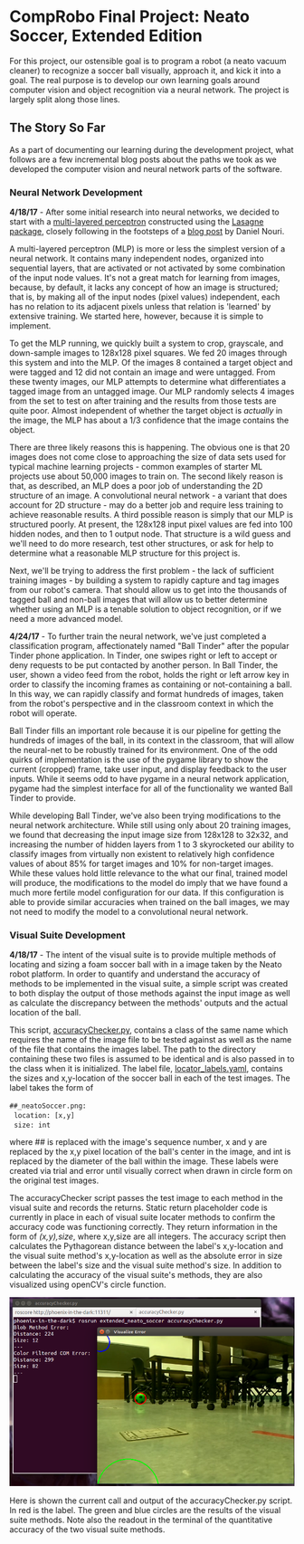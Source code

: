 # CompRobo Final Project: Neato Soccer, Extended Edition
For this project, our ostensible goal is to program a robot (a neato vacuum cleaner) to recognize a soccer ball visually, approach it, and kick it into a goal. The real purpose is to develop our own learning goals around computer vision and object recognition via a neural network. The project is largely split along those lines.

## The Story So Far
As a part of documenting our learning during the development project, what follows are a few incremental blog posts about the paths we took as we developed the computer vision and neural network parts of the software.

### Neural Network Development

**4/18/17** - After some initial research into neural networks, we decided to start with a [multi-layered perceptron](https://en.wikipedia.org/wiki/Multilayer_perceptron) constructed using the [Lasagne package](https://github.com/Lasagne/Lasagne), closely following in the footsteps of a [blog post](http://danielnouri.org/notes/2014/12/17/using-convolutional-neural-nets-to-detect-facial-keypoints-tutorial/) by Daniel Nouri.

A multi-layered perceptron (MLP) is more or less the simplest version of a neural network. It contains many independent nodes, organized into sequential layers, that are activated or not activated by some combination of the input node values. It's not a great match for learning from images, because, by default, it lacks any concept of how an image is structured; that is, by making all of the input nodes (pixel values) independent, each has no relation to its adjacent pixels unless that relation is 'learned' by extensive training. We started here, however, because it is simple to implement.

To get the MLP running, we quickly built a system to crop, grayscale, and down-sample images to 128x128 pixel squares. We fed 20 images through this system and into the MLP. Of the images 8 contained a target object and were tagged and 12 did not contain an image and were untagged. From these twenty images, our MLP attempts to determine what differentiates a tagged image from an untagged image. Our MLP randomly selects 4 images from the set to test on after training and the results from those tests are quite poor. Almost independent of whether the target object is *actually* in the image, the MLP has about a 1/3 confidence that the image contains the object.

There are three likely reasons this is happening. The obvious one is that 20 images does not come close to approaching the size of data sets used for typical machine learning projects - common examples of starter ML projects use about 50,000 images to train on. The second likely reason is that, as described, an MLP does a poor job of understanding the 2D structure of an image. A convolutional neural network - a variant that does account for 2D structure - may do a better job and require less training to achieve reasonable results. A third possible reason is simply that our MLP is structured poorly. At present, the 128x128 input pixel values are fed into 100 hidden nodes, and then to 1 output node. That structure is a wild guess and we'll need to do more research, test other structures, or ask for help to determine what a reasonable MLP structure for this project is.

Next, we'll be trying to address the first problem - the lack of sufficient training images - by building a system to rapidly capture and tag images from our robot's camera. That should allow us to get into the thousands of tagged ball and non-ball images that will allow us to better determine whether using an MLP is a tenable solution to object recognition, or if we need a more advanced model.

**4/24/17** - To further train the neural network, we've just completed a classification program, affectionately named "Ball Tinder" after the popular Tinder phone application. In Tinder, one swipes right or left to accept or deny requests to be put contacted by another person. In Ball Tinder, the user, shown a video feed from the robot, holds the right or left arrow key in order to classify the incoming frames as containing or not-containing a ball. In this way, we can rapidly classify and format hundreds of images, taken from the robot's perspective and in the classroom context in which the robot will operate.

Ball Tinder fills an important role because it is our pipeline for getting the hundreds of images of the ball, in its context in the classroom, that will allow the neural-net to be robustly trained for its environment. One of the odd quirks of implementation is the use of the pygame library to show the current (cropped) frame, take user input, and display feedback to the user inputs. While it seems odd to have pygame in a neural network application, pygame had the simplest interface for all of the functionality we wanted Ball Tinder to provide.

While developing Ball Tinder, we've also been trying modifications to the neural network architecture. While still using only about 20 training images, we found that decreasing the input image size from 128x128 to 32x32, and increasing the number of hidden layers from 1 to 3 skyrocketed our ability to classify images from virtually non existent to relatively high confidence values of about 85% for target images and 10% for non-target images. While these values hold little relevance to the what our final, trained model will produce, the modifications to the model do imply that we have found a much more fertile model configuration for our data. If this configuration is able to provide similar accuracies when trained on the ball images, we may not need to modify the model to a convolutional neural network.


### Visual Suite Development

**4/18/17** - The intent of the visual suite is to provide multiple methods of locating and sizing a foam soccer ball with in a image taken by the Neato robot platform. In order to quantify and understand the accuracy of methods to be implemented in the visual suite, a simple script was created to both display the output of those methods against the input image as well as calculate the discrepancy between the methods' outputs and the actual location of the ball.

This script, [accuracyChecker.py](scripts/accuracyChecker.py), contains a class of the same name which requires the name of the image file to be tested against as well as the name of the file that contains the images label. The path to the directory containing these two files is assumed to be identical and is also passed in to the class when it is initialized. The label file, [locator_labels.yaml](images/locator_labels.yaml), contains the sizes and x,y-location of the soccer ball in each of the test images. The label takes the form of 

`##_neatoSoccer.png:`<br>
&nbsp;&nbsp;`location: [x,y]`<br> 
&nbsp;&nbsp;`size: int`

where ## is replaced with the image's sequence number, x and y are replaced by the x,y pixel location of the ball's center in the image, and int is replaced by the diameter of the ball within the image. These labels were created via trial and error until visually correct when drawn in circle form on the original test images. 

The accuracyChecker script passes the test image to each method in the visual suite and records the returns.  Static return placeholder code is currently in place in each of visual suite locater methods to confirm the accuracy code was functioning correctly. They return information in the form of *(x,y),size*, where x,y,size are all integers. The accuracy script then calculates the Pythagorean distance between the label's x,y-location and the visual suite method's x,y-location as well as the absolute error in size between the label's size and the visual suite method's size. In addition to calculating the accuracy of the visual suite's methods, they are also visualized using openCV's circle function. 

![documentation/accuracyChecker_lbl.png](documentation/accuracyChecker_labelled.png) 

Here is shown the current call and output of the accuracyChecker.py script. In red is the label. The green and blue circles are the results of the visual suite methods. Note also the readout in the terminal of the quantitative accuracy of the two visual suite methods.  


